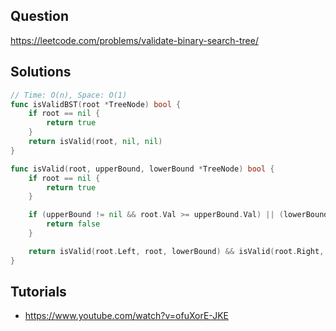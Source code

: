 ## Question

https://leetcode.com/problems/validate-binary-search-tree/

## Solutions

```go
// Time: O(n), Space: O(1)
func isValidBST(root *TreeNode) bool {
	if root == nil {
		return true
	}
	return isValid(root, nil, nil)
}

func isValid(root, upperBound, lowerBound *TreeNode) bool {
	if root == nil {
		return true
	}

	if (upperBound != nil && root.Val >= upperBound.Val) || (lowerBound != nil && root.Val <= lowerBound.Val) {
		return false
	}

	return isValid(root.Left, root, lowerBound) && isValid(root.Right, upperBound, root)
}
```

## Tutorials

- https://www.youtube.com/watch?v=ofuXorE-JKE

